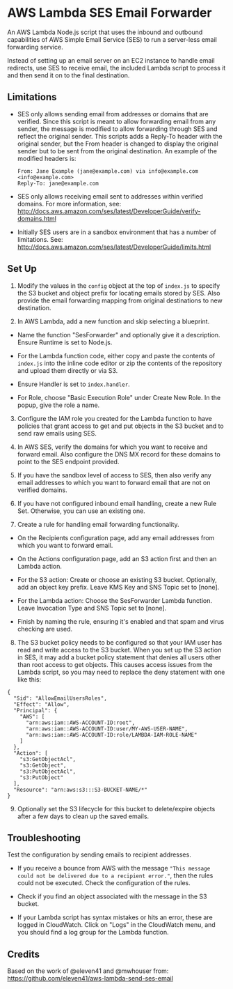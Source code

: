 # AWS Lambda SES Email Forwarder

An AWS Lambda Node.js script that uses the inbound and outbound capabilities
of AWS Simple Email Service (SES) to run a server-less email forwarding
service.

Instead of setting up an email server on an EC2 instance to handle email
redirects, use SES to receive email, the included Lambda script to process it
and then send it on to the final destination.

## Limitations

- SES only allows sending email from addresses or domains that are verified.
Since this script is meant to allow forwarding email from any sender, the
message is modified to allow forwarding through SES and reflect the original
sender. This scripts adds a Reply-To header with the original sender, but the
From header is changed to display the original sender but to be sent from the
original destination. An example of the modified headers is:

  ```
  From: Jane Example (jane@example.com) via info@example.com <info@example.com>
  Reply-To: jane@example.com
  ```

- SES only allows receiving email sent to addresses within verified domains. For
more information, see:
http://docs.aws.amazon.com/ses/latest/DeveloperGuide/verify-domains.html

- Initially SES users are in a sandbox environment that has a number of
limitations. See:
http://docs.aws.amazon.com/ses/latest/DeveloperGuide/limits.html

## Set Up

1. Modify the values in the `config` object at the top of `index.js` to specify
the S3 bucket and object prefix for locating emails stored by SES. Also provide
the email forwarding mapping from original destinations to new destination.

2. In AWS Lambda, add a new function and skip selecting a blueprint.

 - Name the function "SesForwarder" and optionally give it a description. Ensure
 Runtime is set to Node.js.

 - For the Lambda function code, either copy and paste the contents of
 `index.js` into the inline code editor or zip the contents of the repository
 and upload them directly or via S3.

 - Ensure Handler is set to `index.handler`.

 - For Role, choose "Basic Execution Role" under Create New Role. In the popup,
 give the role a name.

3. Configure the IAM role you created for the Lambda function to have policies
that grant access to get and put objects in the S3 bucket and to send raw emails
using SES.

4. In AWS SES, verify the domains for which you want to receive and forward
email. Also configure the DNS MX record for these domains to point to the SES
endpoint provided.

5. If you have the sandbox level of access to SES, then also verify any email
addresses to which you want to forward email that are not on verified domains.

6. If you have not configured inbound email handling, create a new Rule Set.
Otherwise, you can use an existing one.

7. Create a rule for handling email forwarding functionality.

 - On the Recipients configuration page, add any email addresses from which you
 want to forward email.

 - On the Actions configuration page, add an S3 action first and then an Lambda
 action.

 - For the S3 action: Create or choose an existing S3 bucket. Optionally, add an
 object key prefix. Leave KMS Key and SNS Topic set to [none].

 - For the Lambda action: Choose the SesForwarder Lambda function. Leave
 Invocation Type and SNS Topic set to [none].

 - Finish by naming the rule, ensuring it's enabled and that spam and virus
 checking are used.

8. The S3 bucket policy needs to be configured so that your IAM user has read
and write access to the S3 bucket. When you set up the S3 action in SES, it may
add a bucket policy statement that denies all users other than root access to
get objects. This causes access issues from the Lambda script, so you may need
to replace the deny statement with one like this:
```
{
  "Sid": "AllowEmailUsersRoles",
  "Effect": "Allow",
  "Principal": {
    "AWS": [
      "arn:aws:iam::AWS-ACCOUNT-ID:root",
      "arn:aws:iam::AWS-ACCOUNT-ID:user/MY-AWS-USER-NAME",
      "arn:aws:iam::AWS-ACCOUNT-ID:role/LAMBDA-IAM-ROLE-NAME"
    ]
  },
  "Action": [
    "s3:GetObjectAcl",
    "s3:GetObject",
    "s3:PutObjectAcl",
    "s3:PutObject"
  ],
  "Resource": "arn:aws:s3:::S3-BUCKET-NAME/*"
}
```

9. Optionally set the S3 lifecycle for this bucket to delete/expire objects
after a few days to clean up the saved emails.

## Troubleshooting

Test the configuration by sending emails to recipient addresses.

- If you receive a bounce from AWS with the message `"This message could not be
delivered due to a recipient error."`, then the rules could not be executed.
Check the configuration of the rules.

- Check if you find an object associated with the message in the S3 bucket.

- If your Lambda script has syntax mistakes or hits an error, these are logged
in CloudWatch. Click on "Logs" in the CloudWatch menu, and you should find a log
group for the Lambda function.

## Credits

Based on the work of @eleven41 and @mwhouser from:
https://github.com/eleven41/aws-lambda-send-ses-email
